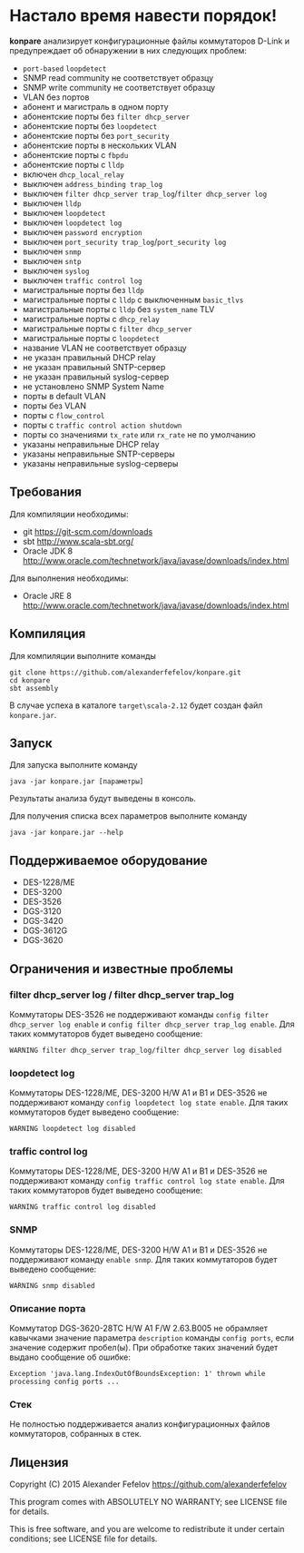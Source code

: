 # Настало время навести порядок!

__konpare__ анализирует конфигурационные файлы коммутаторов D-Link и предупреждает об обнаружении в них следующих проблем:

* `port-based` `loopdetect`
* SNMP read community не соответствует образцу
* SNMP write community не соответствует образцу
* VLAN без портов
* абонент и магистраль в одном порту
* абонентские порты без `filter dhcp_server`
* абонентские порты без `loopdetect`
* абонентские порты без `port_security`
* абонентские порты в нескольких VLAN
* абонентские порты с `fbpdu`
* абонентские порты с `lldp`
* включен `dhcp_local_relay`
* выключен `address_binding trap_log`
* выключен `filter dhcp_server trap_log`/`filter dhcp_server log`
* выключен `lldp`
* выключен `loopdetect`
* выключен `loopdetect log`
* выключен `password encryption`
* выключен `port_security trap_log`/`port_security log`
* выключен `snmp`
* выключен `sntp`
* выключен `syslog`
* выключен `traffic control log`
* магистральные порты без `lldp`
* магистральные порты с `lldp` с выключенным `basic_tlvs`
* магистральные порты с `lldp` без `system_name` TLV
* магистральные порты с `dhcp_relay`
* магистральные порты с `filter dhcp_server`
* магистральные порты с `loopdetect`
* название VLAN не соответствует образцу
* не указан правильный DHCP relay
* не указан правильный SNTP-сервер
* не указан правильный syslog-сервер
* не установлено SNMP System Name
* порты в default VLAN
* порты без VLAN
* порты с `flow_control`
* порты с `traffic control action shutdown`
* порты со значениями `tx_rate` или `rx_rate` не по умолчанию
* указаны неправильные DHCP relay
* указаны неправильные SNTP-серверы
* указаны неправильные syslog-серверы

## Требования

Для компиляции необходимы:

* git <https://git-scm.com/downloads>
* sbt <http://www.scala-sbt.org/>
* Oracle JDK 8 <http://www.oracle.com/technetwork/java/javase/downloads/index.html>

Для выполнения необходимы:

* Oracle JRE 8 <http://www.oracle.com/technetwork/java/javase/downloads/index.html>

## Компиляция

Для компиляции выполните команды

    git clone https://github.com/alexanderfefelov/konpare.git
    cd konpare
    sbt assembly

В случае успеха в каталоге `target\scala-2.12` будет создан файл `konpare.jar`.

## Запуск

Для запуска выполните команду

    java -jar konpare.jar [параметры]

Результаты анализа будут выведены в консоль.

Для получения списка всех параметров выполните команду

    java -jar konpare.jar --help

## Поддерживаемое оборудование

* DES-1228/ME
* DES-3200
* DES-3526
* DGS-3120
* DGS-3420
* DGS-3612G
* DGS-3620

## Ограничения и известные проблемы

### filter dhcp_server log / filter dhcp_server trap_log

Коммутаторы DES-3526 не поддерживают команды `config filter dhcp_server log enable` и `config filter dhcp_server trap_log enable`. Для таких коммутаторов будет выведено сообщение:

    WARNING filter dhcp_server trap_log/filter dhcp_server log disabled

### loopdetect log

Коммутаторы DES-1228/ME, DES-3200 H/W A1 и B1 и DES-3526 не поддерживают команду `config loopdetect log state enable`. Для таких коммутаторов будет выведено сообщение:

    WARNING loopdetect log disabled

### traffic control log

Коммутаторы DES-1228/ME, DES-3200 H/W A1 и B1 и DES-3526 не поддерживают команду `config traffic control log state enable`. Для таких коммутаторов будет выведено сообщение:

    WARNING traffic control log disabled

### SNMP

Коммутаторы DES-1228/ME, DES-3200 H/W A1 и B1 и DES-3526 не поддерживают команду `enable snmp`. Для таких коммутаторов будет выведено сообщение:

    WARNING snmp disabled

### Описание порта

Коммутатор DGS-3620-28TC H/W A1 F/W 2.63.B005 не обрамляет кавычками значение параметра `description` команды `config ports`, если значение содержит пробел(ы). При обработке таких значений будет выдано сообщение об ошибке:

    Exception 'java.lang.IndexOutOfBoundsException: 1' thrown while processing config ports ...

### Стек

Не полностью поддерживается анализ конфигурационных файлов коммутаторов, собранных в стек.

## Лицензия

Copyright (C) 2015 Alexander Fefelov <https://github.com/alexanderfefelov>

This program comes with ABSOLUTELY NO WARRANTY; see LICENSE file for details.

This is free software, and you are welcome to redistribute it under certain conditions; see LICENSE file for details.